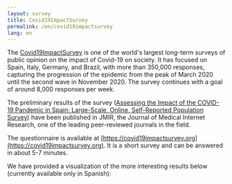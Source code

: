 ```yaml
---
layout: survey
title: Covid19ImpactSurvey
permalink: /en/covid19impactsurvey
lang: en
---
```


The [Covid19ImpactSurvey](https://covid19impactsurvey.org) is one of the world's largest long-term surveys of public opinion on the impact of Covid-19 on society. It has focused on Spain, Italy, Germany, and Brazil, with more than 350,000 responses, capturing the progression of the epidemic from the peak of March 2020 until the second wave in November 2020. The survey continues with a goal of around 8,000 responses per week.

The preliminary results of the survey ([Assessing the Impact of the COVID-19 Pandemic in Spain: Large-Scale, Online, Self-Reported Population Survey](https://www.jmir.org/2020/9/e21319/)) have been published in JMIR, the Journal of Medical Internet Research, one of the leading peer-reviewed journals in the field.

The questionnaire is available at [https://covid19impactsurvey.org](https://covid19impactsurvey.org). It is a short survey and can be answered in about 5-7 minutes.

We have provided a visualization of the more interesting results below (currently available only in Spanish):
